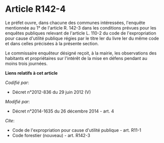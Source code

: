 # Article R142-4

Le préfet ouvre, dans chacune des communes intéressées, l'enquête mentionnée au 1° de l'article R. 142-3 dans les conditions
prévues pour les enquêtes publiques relevant de l'article L. 110-2 du code de l'expropriation pour cause d'utilité publique
régies par le titre Ier du livre Ier du même code et dans celles précisées à la présente section. 

Le commissaire enquêteur désigné reçoit, à la mairie, les observations des habitants et propriétaires sur l'intérêt de la
mise en défens pendant au moins trois journées.

**Liens relatifs à cet article**

_Codifié par_:

  - Décret n°2012-836 du 29 juin 2012 (V)

_Modifié par_:

  - Décret n°2014-1635 du 26 décembre 2014 - art. 4

_Cite_:

  - Code de l'expropriation pour cause d'utilité publique - art. R11-1
  - Code forestier (nouveau) - art. R142-3
